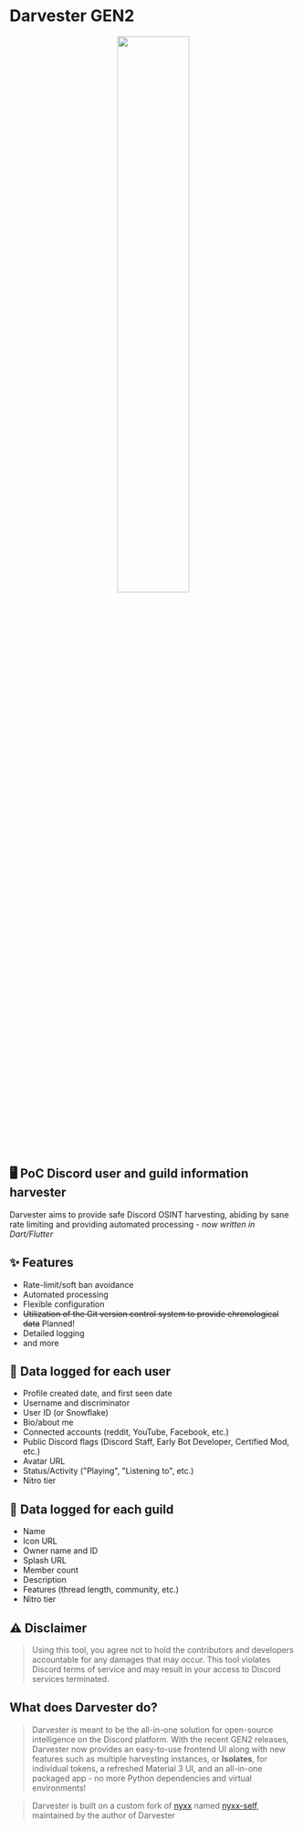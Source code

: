 # Darvester GEN2
<p align="center">
<img width="50%" height="50%" align="center" src="https://user-images.githubusercontent.com/29584664/146680484-b63cbde2-5386-4feb-8cbe-f4807ea99b61.png" />
</p>

## 🖥️ PoC Discord user and guild information harvester
Darvester aims to provide safe Discord OSINT harvesting, abiding by sane rate limiting and providing automated processing - _now written in Dart/Flutter_

## ✨ Features

- Rate-limit/soft ban avoidance
- Automated processing
- Flexible configuration
- ~~Utilization of the Git version control system to provide chronological data~~ Planned!
- Detailed logging
- and more


## 💽 Data logged for each user

- Profile created date, and first seen date
- Username and discriminator
- User ID (or Snowflake)
- Bio/about me
- Connected accounts (reddit, YouTube, Facebook, etc.)
- Public Discord flags (Discord Staff, Early Bot Developer, Certified Mod, etc.)
- Avatar URL
- Status/Activity ("Playing", "Listening to", etc.)
- Nitro tier

## 💾 Data logged for each guild
- Name
- Icon URL
- Owner name and ID
- Splash URL
- Member count
- Description
- Features (thread length, community, etc.)
- Nitro tier


## ⚠️ Disclaimer  
> Using this tool, you agree not to hold the contributors and developers accountable for any damages that may occur. This tool violates Discord terms of service and may result in your access to Discord services terminated.

## What does Darvester do?  
> Darvester is meant to be the all-in-one solution for open-source intelligence on the Discord platform. With the recent GEN2 releases, Darvester now provides an easy-to-use frontend UI along with new features such as multiple harvesting instances, or **Isolates**, for individual tokens, a refreshed Material 3 UI, and an all-in-one packaged app - no more Python dependencies and virtual environments!

> Darvester is built on a custom fork of [nyxx](https://github.com/nyxx-discord/nyxx) named [nyxx-self](https://github.com/V3ntus/nyxx-self), maintained by the author of Darvester
